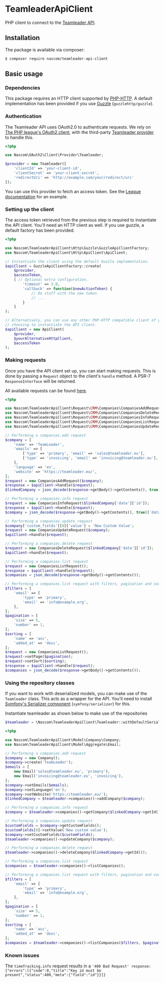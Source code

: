 # TeamleaderApiClient
PHP client to connect to the [Teamleader API][teamleader-docs].

## Installation
The package is available via composer:

```Bash
$ composer require nascom/teamleader-api-client
```

## Basic usage

### Dependencies

This package requires an HTTP client supported by [PHP-HTTP][php-http-homepage].
A default implementation has been provided if you use [Guzzle][guzzle-homepage]
(`guzzlehttp/guzzle`).

### Authentication

The Teamleader API uses OAuth2.0 to authenticate requests. We rely on [The PHP
league's OAuth2 client][league-oauth-homepage], with the third-party
[Teamleader provider][teamleader-provider] to handle this.

```php
<?php

use Nascom\OAuth2\Client\Provider\Teamleader;

$provider = new Teamleader([
    'clientId' => 'your-client-id',
    'clientSecret' => 'your-client-secret',
    'redirectUri' => 'http://example.com/your/redirect/uri'
]);
```

You can use this provider to fetch an access token. See the
[League documentation][league-usage] for an example.

### Setting up the client

The access token retrieved from the previous step is required to instantiate
the API client. You'll need an HTTP client as well. If you use guzzle, a
default factory has been provided.

```php
<?php

use Nascom\TeamleaderApiClient\Http\Guzzle\GuzzleApiClientFactory;
use Nascom\TeamleaderApiClient\Http\ApiClient\ApiClient;

// Instantiate the client using the default Guzzle implementation.
$apiClient = GuzzleApiClientFactory::create(
    $provider,
    $accessToken,
    [ // Optional extra configuration.
        'timeout' => 3.0, 
        'callback' => function($newActionToken) {
            // Do stuff with the new token
            // ...
        }
    ] 
);

// Alternatively, you can use any other PHP-HTTP compatible client of your
// choosing to instantiate the API client.
$apiClient = new ApiClient(
    $provider,
    $yourAlternativeHttpClient,
    $accessToken
);
```

### Making requests

Once you have the API client set up, you can start making requests. This is done
by passing a `Request` object to the client's `handle` method. A PSR-7
`ResponseInterface` will be returned.

All available requests can be found [here][request-list].

```php
<?php

use Nascom\TeamleaderApiClient\Request\CRM\Companies\CompaniesAddRequest;
use Nascom\TeamleaderApiClient\Request\CRM\Companies\CompaniesDeleteRequest;
use Nascom\TeamleaderApiClient\Request\CRM\Companies\CompaniesInfoRequest;
use Nascom\TeamleaderApiClient\Request\CRM\Companies\CompaniesListRequest;
use Nascom\TeamleaderApiClient\Request\CRM\Companies\CompaniesUpdateRequest;

// Performing a companies.add request
$company = [
    'name' => 'TeamLeader',
    'emails' => [
        ['type' => 'primary', 'email' => 'sales@teamleader.eu'],
        ['type' => 'invoicing', 'email' => 'invoicing@teamleader.eu'],
    ],
    'language' => 'en',
    'website' => 'https://teamleader.eu/',
];
$request = new CompaniesAddRequest($company);
$response = $apiClient->handle($request);
$linkedCompany = json_decode($response->getBody()->getContents(), true);

// Performing a companies.info request
$request = new CompaniesInfoRequest($linkedCompany['data']['id']);
$response = $apiClient->handle($request);
$company = json_decode($response->getBody()->getContents(), true)['data'];

// Performing a companies.update request
$company['custom_fields'][0]['value'] = 'New Custom Value';
$request = new CompaniesUpdateRequest($company);
$apiClient->handle($request);

// Performing a companies.delete request
$request = new CompaniesDeleteRequest($linkedCompany['data']['id']);
$apiClient->handle($request);

// Performing a companies.list request
$request = new CompaniesListRequest();
$response = $apiClient->handle($request);
$companies = json_decode($response->getBody()->getContents());

// Performing a companies.list request with filters, pagination and sorting
$filters = [
    'email' => [
        'type' => 'primary',
        'email' => 'info@example.org',
    ],
];
$pagination = [
    'size' => 5,
    'number' => 1,
];
$sorting = [
    'name' => 'asc',
    'added_at' => 'desc',
];
$request = new CompaniesListRequest();
$request->setPage($pagination);
$request->setSort($sorting);
$response = $apiClient->handle($request);
$companies = json_decode($response->getBody()->getContents());
```

###  Using the repository classes

If you want to work with deserialized models, you can make use of the
`Teamleader` class. This acts as a wrapper for the API. You'll need
to install [Symfony's Serializer component][symfony-serializer]
(`symfony/serializer`) for this.


Instantiate teamleader as shown below to make use of the repositories
 
```php
$teamleader = \Nascom\TeamleaderApiClient\Teamleader::withDefaultSerializer($apiClient);
```

```php
<?php

use Nascom\TeamleaderApiClient\Model\Company\Company;
use Nascom\TeamleaderApiClient\Model\Aggregate\Email;

// Performing a companies.add request
$company = new Company();
$company->create('TeamLeader');
$emails = [
    new Email('sales@teamleader.eu', 'primary'),
    new Email('invoicing@teamleader.eu', 'invoicing'),
];
$company->setEmails($emails);
$company->setLanguage('en');
$company->setWebsite('https://teamleader.eu/');
$linkedCompany = $teamleader->companies()->addCompany($company);

// Performing a companies.info request
$company = $teamleader->companies()->getCompany($linkedCompany->getId());

// Performing a companies.update request
$customFields = $company->getCustomFields();
$customFields[0]->setValue('New custom value');
$company->setCustomFields($customFields);
$teamleader->companies()->updateCompany($company);

// Performing a companies.delete request
$teamleader->companies()->deleteCompany($linkedCompany->getId());

// Performing a companies.list request
$companies = $teamleader->companies()->listCompanies();

// Performing a companies.list request with filters, pagination and sorting
$filters = [
    'email' => [
        'type' => 'primary',
        'email' => 'info@example.org',
    ],
];
$pagination = [
    'size' => 5,
    'number' => 1,
];
$sorting = [
    'name' => 'asc',
    'added_at' => 'desc',
];
$companies = $teamleader->companies()->listCompanies($filters, $pagination, $sorting);
```

###  Known issues
The `timeTracking.info` request results in a `'400 Bad Request' response: {"errors":[{"code":0,"title":"Key id must be present","status":400,"meta":{"field":"id"}}]}`

[teamleader-docs]: https://developer.teamleader.eu
[php-http-homepage]: http://docs.php-http.org/en/latest/
[league-oauth-homepage]: http://oauth2-client.thephpleague.com/
[teamleader-provider]: https://github.com/Nascom/oauth2-teamleader
[league-usage]: http://oauth2-client.thephpleague.com/usage/
[guzzle-homepage]: https://github.com/guzzle/guzzle
[symfony-serializer]: https://symfony.com/doc/current/components/serializer.html
[request-list]: https://github.com/Nascom/TeamleaderApiClient/tree/v2-refactor/src/Request

